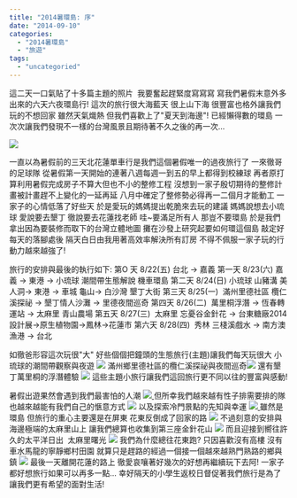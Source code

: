 ```yaml
---
title: "2014暑環島: 序"
date: "2014-09-10"
categories: 
  - "2014暑環島"
  - "旅遊"
tags: 
  - "uncategoried"
---
```


這二天一口氣貼了十多篇主題的照片  我要奮起趕緊度寫寫寫 寫我們暑假末意外多出來的六天六夜環島行! 這次的旅行很大海藍天 很上山下海 很豐富也格外讓我們玩的不想回家 雖然天氣熾熱 但我們喜歡上了"夏天到海邊"! 已經懶得數的環島 一次次讓我們發現不一樣的台灣風景且期待著不久之後的再一次...

[![](images/14915820290_c6bb7ebc49.jpg)](http://flickr.com/photos/33703965@N00/14915820290)

一直以為暑假前的三天北花蓮單車行是我們這個暑假唯一的過夜旅行了 一來徹哥的足球隊 從暑假第一天開始的連著八週每週一到五的早上都得到校練球 再者原打算利用暑假完成房子不算大但也不小的整修工程 沒想到一家子殷切期待的整修計畫被計畫趕不上變化的一延再延 八月中確定了整修勢必得再一二個月才能動工 一家子的心情低落了好些天 於是愛玩的媽媽提出乾脆來去玩的建議 媽媽說想去小琉球 愛說要去墾丁 徹說要去花蓮找老師 哇~要滿足所有人 那豈不要環島 於是我們拿出因為要裝修而取下的台灣立體地圖 攤在沙發上研究起要如何環這個島 敲定好每天的落腳處後 隔天白日由我用著高效率解決所有訂房 不得不佩服一家子玩的行動力越來越強了!

旅行的安排與最後的執行如下: 第O 天 8/22(五) 台北 -> 嘉義 第一天 8/23(六) 嘉義 -> 東港 -> 小琉球 潮間帶生態解說 機車環島 第二天 8/24(日) 小琉球 山豬溝 美人洞-> 東港 -> 車城 龜山-> 白沙灣 墾丁大街 第三天 8/25(一)  滿州里德社區 欖仁溪探祕 -> 墾丁情人沙灘 -> 里德夜間巡奇 第四天 8/26(二)  萬里桐浮潛 -> 恆春轉運站 -> 太麻里 青山農場 第五天 8/27(三)  太麻里 忘憂谷金針花 -> 台東糖廠2014設計展->原生植物園->鳳林->花蓮市 第六天 8/28(四)  秀林 三棧溪戲水 -> 南方澳漁港 -> 台北

如徹爸形容這次玩很"大" 好些個個把鐘頭的生態旅行(主題)讓我們每天玩很大 小琉球的潮間帶觀察與夜遊 ![](images/14915744800_e36f54c360.jpg) 滿州鄉里德社區的欖仁溪探祕與夜間巡奇[![](images/14914973447_abd2d70a20.jpg)](http://flickr.com/photos/33703965@N00/14914973447) 還有墾丁萬里桐的浮潛體驗 [![](images/14916513728_7350970b43.jpg)](http://flickr.com/photos/33703965@N00/14916513728) 這些主題小旅行讓我們這回旅行更不同以往的豐富與感動!

暑假出遊果然會遇到我們最害怕的人潮 ![](images/14916239018_d59556a54a.jpg)[ ](http://flickr.com/photos/33703965@N00/14914973447)但所幸我們越來越有性子排需要排的隊 也越來越能有我們自己的愜意方式 [![](images/15101279235_c0deb618b2.jpg)](http://flickr.com/photos/33703965@N00/15101279235) 以及探索冷門景點的先知與幸運 ![](images/15103468215_611d1a36c7.jpg)[ ](http://flickr.com/photos/33703965@N00/14916513728)雖然是環島 但旅行的重心主要還是在屏東 花東反倒成了回家的路 ![](images/15080289986_537ba0fa34.jpg) 不過刻意的安排與海邊極端的太麻里山上 讓我們總算也收集到第三座金針花山 [![](images/15099139381_cfc3d9fd0c.jpg)](http://flickr.com/photos/33703965@N00/15099139381) [](http://flickr.com/photos/33703965@N00/15080571626)而且迎接到嚮往許久的太平洋日出  太麻里曙光 [![](images/15103571085_78096484cc.jpg)](http://flickr.com/photos/33703965@N00/15103571085) 我們為什麼總往花東跑? 只因喜歡沒有高樓 沒有車水馬龍的寧靜鄉村田園 就算只是趕路的經過一個接一個越來越熟門熟路的鄉與鎮 ![](images/14915996750_a2f47456a6.jpg) 最後一天離開花蓮的路上 徹愛哀嚷著好幾次的好想再繼續玩下去阿! 一家子都好想旅行如果可以再多一點... 幸好隔天的小學生返校日督促著我們旅行是為了讓我們更有希望的面對生活!
